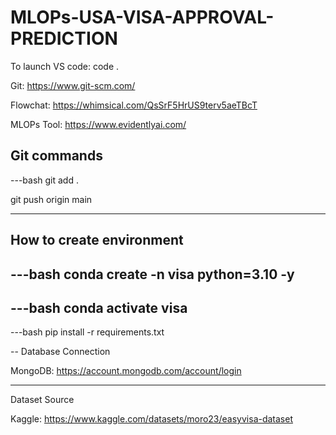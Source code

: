 # MLOPs-USA-VISA-APPROVAL-PREDICTION
To launch VS code: code .

Git: https://www.git-scm.com/

Flowchat: https://whimsical.com/QsSrF5HrUS9terv5aeTBcT

MLOPs Tool: https://www.evidentlyai.com/

## Git commands

---bash
git add .

git push origin main

---

## How to create environment

---bash
conda create -n visa python=3.10 -y
---

---bash
conda activate visa
---

---bash
pip install -r requirements.txt


-- Database Connection

MongoDB: https://account.mongodb.com/account/login

---
Dataset Source

Kaggle: https://www.kaggle.com/datasets/moro23/easyvisa-dataset


